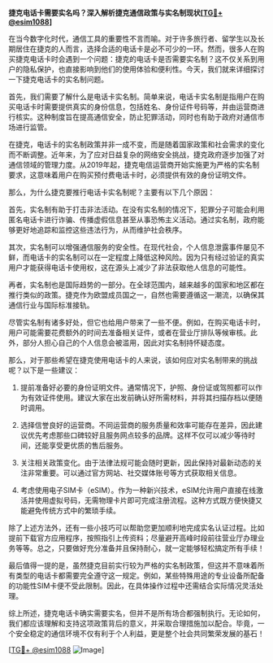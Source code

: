**捷克电话卡需要实名吗？深入解析捷克通信政策与实名制现状[[TG💪+ @esim1088](https://t.me/s/esim1088)]**

在当今数字化时代，通信工具的重要性不言而喻。对于许多旅行者、留学生以及长期居住在捷克的人而言，选择合适的电话卡是必不可少的一环。然而，很多人在购买捷克电话卡时会遇到一个问题：捷克的电话卡是否需要实名制？这不仅关系到用户的隐私保护，也直接影响到他们的使用体验和便利性。今天，我们就来详细探讨一下捷克电话卡的实名制问题。

首先，我们需要了解什么是电话卡实名制。简单来说，电话卡实名制是指用户在购买电话卡时需要提供真实的身份信息，包括姓名、身份证件号码等，并由运营商进行核实。这种制度旨在提高通信安全，防止犯罪活动，同时也有助于政府对通信市场进行监管。

在捷克，电话卡的实名制政策并非一成不变，而是随着国家政策和社会需求的变化而不断调整。近年来，为了应对日益复杂的网络安全挑战，捷克政府逐步加强了对通信领域的管理力度。从2019年起，捷克电信运营商开始实施更为严格的实名制要求，这意味着用户在购买预付费电话卡时，必须提供有效的身份证明文件。

那么，为什么捷克要推行电话卡实名制呢？主要有以下几个原因：

首先，实名制有助于打击非法活动。在没有实名制的情况下，犯罪分子可能会利用匿名电话卡进行诈骗、传播虚假信息甚至从事恐怖主义活动。通过实名制，政府能够更好地追踪和监控这些违法行为，从而维护社会秩序。

其次，实名制可以增强通信服务的安全性。在现代社会，个人信息泄露事件屡见不鲜，而电话卡的实名制可以在一定程度上降低这种风险。因为只有经过验证的真实用户才能获得电话卡使用权，这在源头上减少了非法获取他人信息的可能性。

再者，实名制也是国际趋势的一部分。在全球范围内，越来越多的国家和地区都在推行类似的政策。捷克作为欧盟成员国之一，自然也需要遵循这一潮流，以确保其通信行业与国际标准接轨。

尽管实名制有诸多好处，但它也给用户带来了一些不便。例如，在购买电话卡时，用户可能需要花费额外的时间去准备相关证件，或者在营业厅排队等候审核。此外，部分人担心自己的个人信息会被滥用，因此对实名制持怀疑态度。

那么，对于那些希望在捷克使用电话卡的人来说，该如何应对实名制带来的挑战呢？以下是一些建议：

1. 提前准备好必要的身份证明文件。通常情况下，护照、身份证或驾照都可以作为有效证件使用。建议大家在出发前确认好所需材料，并将其扫描存档以便随时调用。

2. 选择信誉良好的运营商。不同运营商的服务质量和效率可能存在差异，因此建议优先考虑那些口碑较好且服务网点较多的品牌。这样不仅可以减少等待时间，还能享受更优质的售后服务。

3. 关注相关政策变化。由于法律法规可能会随时更新，因此保持对最新动态的关注非常重要。可以通过官方网站、社交媒体账号等方式获取相关信息。

4. 考虑使用电子SIM卡（eSIM）。作为一种新兴技术，eSIM允许用户直接在线激活并使用虚拟号码，无需物理卡片即可完成注册流程。这种方式既方便快捷又能避免传统方式中的繁琐手续。

除了上述方法外，还有一些小技巧可以帮助您更加顺利地完成实名认证过程。比如提前下载官方应用程序，按照指引上传资料；尽量避开高峰时段前往营业厅办理业务等等。总之，只要做好充分准备并且保持耐心，就一定能够轻松搞定所有手续！

最后值得一提的是，虽然捷克目前实行较为严格的实名制政策，但这并不意味着所有类型的电话卡都需要完全遵守这一规定。例如，某些特殊用途的专业设备所配备的功能性SIM卡便不受此限制。因此，在具体操作过程中还需结合实际情况灵活处理。

综上所述，捷克电话卡确实需要实名，但并不是所有场合都强制执行。无论如何，我们都应该理解和支持这项政策背后的意义，并采取合理措施加以配合。毕竟，一个安全稳定的通信环境不仅有利于个人利益，更是整个社会共同繁荣发展的基石！

[[TG💪+ @esim1088](https://t.me/s/esim1088) ![Image](https://i.postimg.cc/4NQfJmqS/Snipaste-2025-05-13-00-14-12.png)]